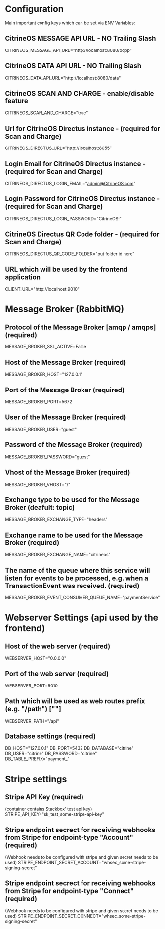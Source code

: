 # Configuration
Main important config keys which can be set via ENV Variables:

## CitrineOS MESSAGE API URL - NO Trailing Slash
CITRINEOS_MESSAGE_API_URL="http://localhost:8080/ocpp"

## CitrineOS DATA API URL - NO Trailing Slash
CITRINEOS_DATA_API_URL="http://localhost:8080/data"

## CitrineOS SCAN AND CHARGE - enable/disable feature
CITRINEOS_SCAN_AND_CHARGE="true"

## Url for CitrineOS Directus instance - (required for Scan and Charge)
CITRINEOS_DIRECTUS_URL="http://localhost:8055"

## Login Email for CitrineOS Directus instance - (required for Scan and Charge)
CITRINEOS_DIRECTUS_LOGIN_EMAIL="admin@CitrineOS.com"

## Login Password for CitrineOS Directus instance - (required for Scan and Charge)
CITRINEOS_DIRECTUS_LOGIN_PASSWORD="CitrineOS!"

## CitrineOS Directus QR Code folder - (required for Scan and Charge)
CITRINEOS_DIRECTUS_QR_CODE_FOLDER="put folder id here"

## URL which will be used by the frontend application
CLIENT_URL="http://localhost:9010"

# Message Broker (RabbitMQ)
## Protocol of the Message Broker [amqp / amqps] (required)
MESSAGE_BROKER_SSL_ACTIVE=False

## Host of the Message Broker (required)
MESSAGE_BROKER_HOST="127.0.0.1"

## Port of the Message Broker (required)
MESSAGE_BROKER_PORT=5672

## User of the Message Broker (required)
MESSAGE_BROKER_USER="guest"

## Password of the Message Broker (required)
MESSAGE_BROKER_PASSWORD="guest"

## Vhost of the Message Broker (required)
MESSAGE_BROKER_VHOST="/"

## Exchange type to be used for the Message Broker (deafult: topic)
MESSAGE_BROKER_EXCHANGE_TYPE="headers"

## Exchange name to be used for the Message Broker (required)
MESSAGE_BROKER_EXCHANGE_NAME="citrineos"

## The name of the queue where this service will listen for events to be processed, e.g. when a TransactionEvent was received. (required)
MESSAGE_BROKER_EVENT_CONSUMER_QUEUE_NAME="paymentService"

# Webserver Settings (api used by the frontend)
## Host of the web server (required)
WEBSERVER_HOST="0.0.0.0"

## Port of the web server (required)
WEBSERVER_PORT=9010

## Path which will be used as web routes prefix (e.g. "/path") [""]
WEBSERVER_PATH="/api"

## Database settings (required)
DB_HOST="127.0.0.1"
DB_PORT=5432
DB_DATABASE="citrine"
DB_USER="citrine"
DB_PASSWORD="citrine"
DB_TABLE_PREFIX="payment_"

# Stripe settings
## Stripe API Key (required)
(container contains Stackbox' test api key)
STRIPE_API_KEY="sk_test_some-stripe-api-key"

## Stripe endpoint secrect for receiving webhooks from Stripe for endpoint-type "Account" (required)
(Webhook needs to be configured with stripe and given secret needs to be used)
STRIPE_ENDPOINT_SECRET_ACCOUNT="whsec_some-stripe-signing-secret"

## Stripe endpoint secrect for receiving webhooks from Stripe for endpoint-type "Connect" (required)
(Webhook needs to be configured with stripe and given secret needs to be used)
STRIPE_ENDPOINT_SECRET_CONNECT="whsec_some-stripe-signing-secret"
